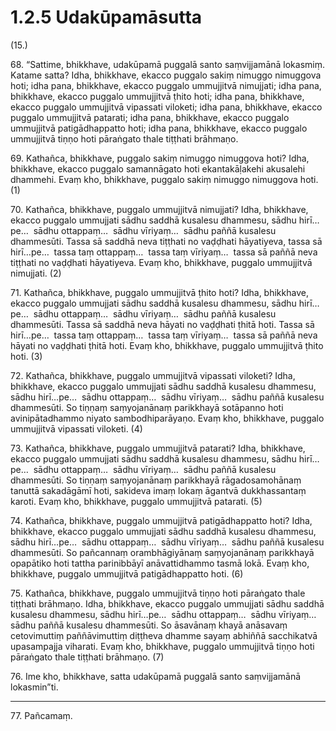 # 1.2.5 Udakūpamāsutta

(15.)

68\. “Sattime, bhikkhave, udakūpamā puggalā santo saṃvijjamānā lokasmiṃ. Katame satta? Idha, bhikkhave, ekacco puggalo sakiṃ nimuggo nimuggova hoti; idha pana, bhikkhave, ekacco puggalo ummujjitvā nimujjati; idha pana, bhikkhave, ekacco puggalo ummujjitvā ṭhito hoti; idha pana, bhikkhave, ekacco puggalo ummujjitvā vipassati viloketi; idha pana, bhikkhave, ekacco puggalo ummujjitvā patarati; idha pana, bhikkhave, ekacco puggalo ummujjitvā patigādhappatto hoti; idha pana, bhikkhave, ekacco puggalo ummujjitvā tiṇṇo hoti pāraṅgato thale tiṭṭhati brāhmaṇo.

69\. Kathañca, bhikkhave, puggalo sakiṃ nimuggo nimuggova hoti? Idha, bhikkhave, ekacco puggalo samannāgato hoti ekantakāḷakehi akusalehi dhammehi. Evaṃ kho, bhikkhave, puggalo sakiṃ nimuggo nimuggova hoti. (1)

70\. Kathañca, bhikkhave, puggalo ummujjitvā nimujjati? Idha, bhikkhave, ekacco puggalo ummujjati sādhu saddhā kusalesu dhammesu, sādhu hirī…pe…  sādhu ottappaṃ…  sādhu vīriyaṃ…  sādhu paññā kusalesu dhammesūti. Tassa sā saddhā neva tiṭṭhati no vaḍḍhati hāyatiyeva, tassa sā hirī…pe…  tassa taṃ ottappaṃ…  tassa taṃ vīriyaṃ…  tassa sā paññā neva tiṭṭhati no vaḍḍhati hāyatiyeva. Evaṃ kho, bhikkhave, puggalo ummujjitvā nimujjati. (2)

71\. Kathañca, bhikkhave, puggalo ummujjitvā ṭhito hoti? Idha, bhikkhave, ekacco puggalo ummujjati sādhu saddhā kusalesu dhammesu, sādhu hirī…pe…  sādhu ottappaṃ…  sādhu vīriyaṃ…  sādhu paññā kusalesu dhammesūti. Tassa sā saddhā neva hāyati no vaḍḍhati ṭhitā hoti. Tassa sā hirī…pe…  tassa taṃ ottappaṃ…  tassa taṃ vīriyaṃ…  tassa sā paññā neva hāyati no vaḍḍhati ṭhitā hoti. Evaṃ kho, bhikkhave, puggalo ummujjitvā ṭhito hoti. (3)

72\. Kathañca, bhikkhave, puggalo ummujjitvā vipassati viloketi? Idha, bhikkhave, ekacco puggalo ummujjati sādhu saddhā kusalesu dhammesu, sādhu hirī…pe…  sādhu ottappaṃ…  sādhu vīriyaṃ…  sādhu paññā kusalesu dhammesūti. So tiṇṇaṃ saṃyojanānaṃ parikkhayā sotāpanno hoti avinipātadhammo niyato sambodhiparāyaṇo. Evaṃ kho, bhikkhave, puggalo ummujjitvā vipassati viloketi. (4)

73\. Kathañca, bhikkhave, puggalo ummujjitvā patarati? Idha, bhikkhave, ekacco puggalo ummujjati sādhu saddhā kusalesu dhammesu, sādhu hirī…pe…  sādhu ottappaṃ…  sādhu vīriyaṃ…  sādhu paññā kusalesu dhammesūti. So tiṇṇaṃ saṃyojanānaṃ parikkhayā rāgadosamohānaṃ tanuttā sakadāgāmī hoti, sakideva imaṃ lokaṃ āgantvā dukkhassantaṃ karoti. Evaṃ kho, bhikkhave, puggalo ummujjitvā patarati. (5)

74\. Kathañca, bhikkhave, puggalo ummujjitvā patigādhappatto hoti? Idha, bhikkhave, ekacco puggalo ummujjati sādhu saddhā kusalesu dhammesu, sādhu hirī…pe…  sādhu ottappaṃ…  sādhu vīriyaṃ…  sādhu paññā kusalesu dhammesūti. So pañcannaṃ orambhāgiyānaṃ saṃyojanānaṃ parikkhayā opapātiko hoti tattha parinibbāyī anāvattidhammo tasmā lokā. Evaṃ kho, bhikkhave, puggalo ummujjitvā patigādhappatto hoti. (6)

75\. Kathañca, bhikkhave, puggalo ummujjitvā tiṇṇo hoti pāraṅgato thale tiṭṭhati brāhmaṇo. Idha, bhikkhave, ekacco puggalo ummujjati sādhu saddhā kusalesu dhammesu, sādhu hirī…pe…  sādhu ottappaṃ…  sādhu vīriyaṃ…  sādhu paññā kusalesu dhammesūti. So āsavānaṃ khayā anāsavaṃ cetovimuttiṃ paññāvimuttiṃ diṭṭheva dhamme sayaṃ abhiññā sacchikatvā upasampajja viharati. Evaṃ kho, bhikkhave, puggalo ummujjitvā tiṇṇo hoti pāraṅgato thale tiṭṭhati brāhmaṇo. (7)

76\. Ime kho, bhikkhave, satta udakūpamā puggalā santo saṃvijjamānā lokasmin”ti.

---

77\. Pañcamaṃ.
